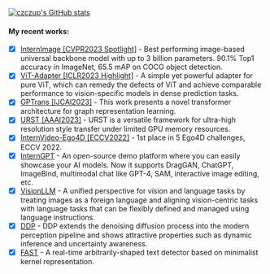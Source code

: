<!--
Here are some ideas to get you started:

- 🔭 I’m currently working on ...
- 🌱 I’m currently learning ...
- 👯 I’m looking to collaborate on ...
- 🤔 I’m looking for help with ...
- 💬 Ask me about ...
- 📫 How to reach me: ...
- 😄 Pronouns: ...
- ⚡ Fun fact: ...
-->

[![czczup's GitHub stats](https://github-readme-stats-git-masterrstaa-rickstaa.vercel.app/api?username=czczup&show_icons=true)](https://github.com/anuraghazra/github-readme-stats)

<!--
Related source is copied from: https://kilienazure.com/github-profile-readme/
-->

#### My recent works:

- [x] [InternImage [CVPR2023 Spotlight]](https://github.com/OpenGVLab/InternImage) - Best performing image-based universal backbone model with up to 3 billion parameters. 90.1% Top1 accuracy in ImageNet, 65.5 mAP on COCO object detection.
- [x] [ViT-Adapter [ICLR2023 Highlight]](https://github.com/czczup/ViT-Adapter/) - A simple yet powerful adapter for pure ViT, which can remedy the defects of ViT and achieve comparable performance to vision-specific models in dense prediction tasks.
- [x] [GPTrans [IJCAI2023]](https://github.com/czczup/GPTrans) - This work presents a novel transformer architecture for graph representation learning.
- [x] [URST [AAAI2023]](https://github.com/czczup/URST) - URST is a versatile framework for ultra-high resolution style transfer under limited GPU memory resources.
- [x] [InternVideo-Ego4D [ECCV2022]](https://github.com/OpenGVLab/ego4d-eccv2022-solutions) - 1st place in 5 Ego4D challenges, ECCV 2022.
- [x] [InternGPT](https://github.com/OpenGVLab/InternGPT) - An open-source demo platform where you can easily showcase your AI models. Now it supports DragGAN, ChatGPT, ImageBind, multimodal chat like GPT-4, SAM, interactive image editing, etc.
- [x] [VisionLLM](https://github.com/OpenGVLab/VisionLLM) - A unified perspective for vision and language tasks by treating images as a foreign language and aligning vision-centric tasks with language tasks that can be flexibly defined and managed using language instructions.
- [x] [DDP](https://github.com/JiYuanFeng/DDP) - DDP extends the denoising diffusion process into the modern perception pipeline and shows attractive properties such as dynamic inference and uncertainty awareness.
- [x] [FAST](https://github.com/czczup/FAST) - A real-time arbitrarily-shaped text detector based on minimalist kernel representation.
